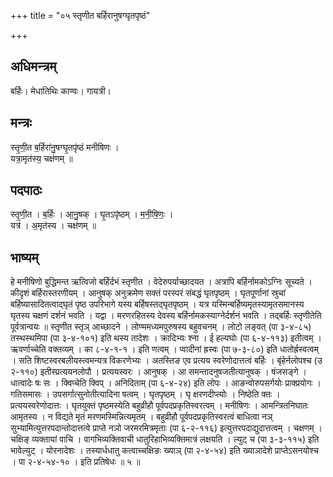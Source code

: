 +++
title = "०५ स्तृणीत बर्हिरानुषग्घृतपृष्ठं"

+++
## अधिमन्त्रम्
बर्हिः। मेधातिथिः काण्वः। गायत्री।

## मन्त्रः
स्तृ॒णी॒त ब॒र्हिरा॑नु॒षग्घृ॒तपृ॑ष्ठं मनीषिणः ।  
यत्रा॒मृत॑स्य॒ चक्ष॑णम् ॥

## पदपाठः
स्तृ॒णी॒त । ब॒र्हिः । आ॒नु॒षक् । घृ॒तऽपृ॑ष्ठम् । म॒नी॒षि॒णः॒ ।  
यत्र॑ । अ॒मृत॑स्य । चक्ष॑णम् ॥

## भाष्यम्
हे मनीषिणो बुद्धिमन्त ऋत्विजो बर्हिर्दभं स्तृणीत । वेदेरुपर्याच्छादयत । अत्रापि बर्हिर्नामकोऽग्निः सूच्यते । कीदृशं बर्हिरास्तरणीयम् । आनुषक् अनुक्रमेण सक्तं परस्परं संबद्धं घृतपृष्ठम् । घृतपूर्णानां स्रुचां बर्हिष्यासादितत्वाद्घृतं पृष्ठ उपरिभागे यस्य बर्हिषस्तद्घृतपृष्ठम् । यत्र यस्मिन्बर्हिष्यमृतस्यामृतसमानस्य घृतस्य चक्षणं दर्शनं भवति । यद्वा । मरणरहितस्य देवस्य बर्हिर्नामकस्याग्नेर्दर्शनं भवति । तद्बर्हिः स्तृणीतेति पूर्वत्रान्वयः ॥ स्तृणीत स्तृञ् आच्छादने । लोण्ममध्यमपुरुषस्य बहुवचनम् । लोटो लङ्वत् (पा ३-४-८५) तस्थस्थमिपा (पा ३-४-१०१) इति थस्य तादेशः । क्रादिभ्यः श्ना । ई हल्यघोः (पा ६-४-११३) इतीत्वम् । ऋवर्णाच्चेति वक्तव्यम् । का ८-४-१-१ । इति णत्वम् । प्वादीनां ह्रस्वः (पा ७-३-८०) इति धातोर्ह्रस्वत्वम् । सति शिष्टस्वरबलीयस्त्वमन्यत्र विकरणेभ्यः । अतस्तिङ एव प्रत्यय स्वरेणोदात्तत्वं बर्हिः । बृंहेर्नलोपश्च (उ २-११०) इतीस्प्रत्ययनलोपौ । प्रत्ययस्वरः । आनुषक् । आ समन्तादनुषजतीत्यानुषक् । षंजसङ्गे । धात्वादेः षः सः । क्विप्चेति क्विप् । अनिदिताम् (पा ६-४-२४) इति लोपः । आङन्वोरुपसर्गयोः प्राक्प्रयोगः । गतिसमासः । उपसर्गात्सुनोतीत्यादिना षत्वम् । घृतपृष्ठम् । घृ क्षरणदीप्त्योः । निष्ठेति क्तः । प्रत्ययस्वरेणोदात्तः । घृतयुक्तं पृष्ठमस्येति बहुव्रीहौ पूर्वपदप्रकृतिस्वरत्वम् । मनीषिणः । आमन्त्रितनिघातः आमृतस्य । न विद्यते मृतं मरणमस्मिन्नित्यमृतम् । बहुव्रीहौ पूर्वपदप्रकृतिस्वरत्वं बाधित्वा नञ् सुभ्यामित्युत्तरपदान्तोदात्तत्वे प्राप्ते नञो जरमरमित्रमृताः (पा ६-२-११६) इत्युत्तरपदाद्युदात्तत्वम् । चक्षणम् । चक्षिङ् व्यक्तायां वाचि । वागभिव्यक्तिवाची धातुरिहाभिव्यक्तिमात्रं लक्षयति । ल्युट् च (पा ३-३-११५) इति भावेल्युट् । योरनादेशः । तस्यार्धधातु कत्वाच्चक्षिङः ख्याञ् (पा २-४-५४) इति ख्याञादेशे प्राप्तेऽसनयोश्च । पा २-४-५४-१० । इति प्रतिषेधः ॥ ५ ॥
